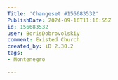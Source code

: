 ```yaml
---
Title: 'Changeset #156683532'
PublishDate: 2024-09-16T11:16:55Z
id: 156683532
user: BorisDobrovolskiy
comment: Existed Church
created_by: iD 2.30.2
tags:
- Montenegro

---
```

